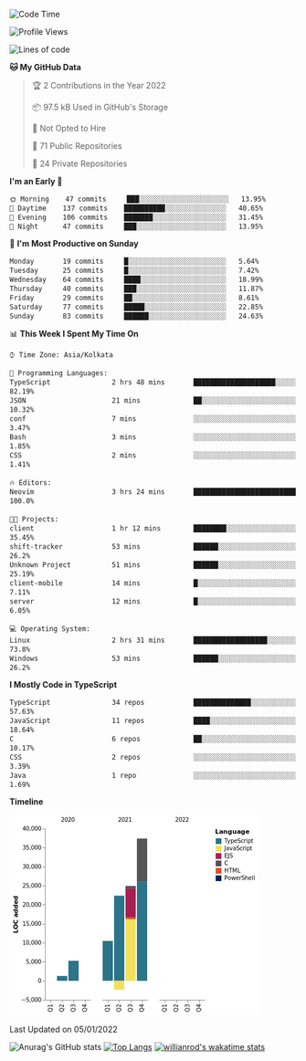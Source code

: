 <!--START_SECTION:waka-->
![Code Time](http://img.shields.io/badge/Code%20Time-103%20hrs%204%20mins-blue)

![Profile Views](http://img.shields.io/badge/Profile%20Views-5-blue)

![Lines of code](https://img.shields.io/badge/From%20Hello%20World%20I%27ve%20Written-99%20Thousand%20lines%20of%20code-blue)

**🐱 My GitHub Data** 

> 🏆 2 Contributions in the Year 2022
 > 
> 📦 97.5 kB Used in GitHub's Storage 
 > 
> 🚫 Not Opted to Hire
 > 
> 📜 71 Public Repositories 
 > 
> 🔑 24 Private Repositories  
 > 
**I'm an Early 🐤** 

```text
🌞 Morning    47 commits     ███░░░░░░░░░░░░░░░░░░░░░░   13.95% 
🌆 Daytime    137 commits    ██████████░░░░░░░░░░░░░░░   40.65% 
🌃 Evening    106 commits    ███████░░░░░░░░░░░░░░░░░░   31.45% 
🌙 Night      47 commits     ███░░░░░░░░░░░░░░░░░░░░░░   13.95%

```
📅 **I'm Most Productive on Sunday** 

```text
Monday       19 commits     █░░░░░░░░░░░░░░░░░░░░░░░░   5.64% 
Tuesday      25 commits     █░░░░░░░░░░░░░░░░░░░░░░░░   7.42% 
Wednesday    64 commits     ████░░░░░░░░░░░░░░░░░░░░░   18.99% 
Thursday     40 commits     ███░░░░░░░░░░░░░░░░░░░░░░   11.87% 
Friday       29 commits     ██░░░░░░░░░░░░░░░░░░░░░░░   8.61% 
Saturday     77 commits     █████░░░░░░░░░░░░░░░░░░░░   22.85% 
Sunday       83 commits     ██████░░░░░░░░░░░░░░░░░░░   24.63%

```


📊 **This Week I Spent My Time On** 

```text
⌚︎ Time Zone: Asia/Kolkata

💬 Programming Languages: 
TypeScript               2 hrs 48 mins       ████████████████████░░░░░   82.19% 
JSON                     21 mins             ██░░░░░░░░░░░░░░░░░░░░░░░   10.32% 
conf                     7 mins              ░░░░░░░░░░░░░░░░░░░░░░░░░   3.47% 
Bash                     3 mins              ░░░░░░░░░░░░░░░░░░░░░░░░░   1.85% 
CSS                      2 mins              ░░░░░░░░░░░░░░░░░░░░░░░░░   1.41%

🔥 Editors: 
Neovim                   3 hrs 24 mins       █████████████████████████   100.0%

🐱‍💻 Projects: 
client                   1 hr 12 mins        ████████░░░░░░░░░░░░░░░░░   35.45% 
shift-tracker            53 mins             ██████░░░░░░░░░░░░░░░░░░░   26.2% 
Unknown Project          51 mins             ██████░░░░░░░░░░░░░░░░░░░   25.19% 
client-mobile            14 mins             █░░░░░░░░░░░░░░░░░░░░░░░░   7.11% 
server                   12 mins             █░░░░░░░░░░░░░░░░░░░░░░░░   6.05%

💻 Operating System: 
Linux                    2 hrs 31 mins       ██████████████████░░░░░░░   73.8% 
Windows                  53 mins             ██████░░░░░░░░░░░░░░░░░░░   26.2%

```

**I Mostly Code in TypeScript** 

```text
TypeScript               34 repos            ██████████████░░░░░░░░░░░   57.63% 
JavaScript               11 repos            ████░░░░░░░░░░░░░░░░░░░░░   18.64% 
C                        6 repos             ██░░░░░░░░░░░░░░░░░░░░░░░   10.17% 
CSS                      2 repos             ░░░░░░░░░░░░░░░░░░░░░░░░░   3.39% 
Java                     1 repo              ░░░░░░░░░░░░░░░░░░░░░░░░░   1.69%

```


**Timeline**

![Chart not found](https://raw.githubusercontent.com/wise-introvert/wise-introvert/master/charts/bar_graph.png) 


 Last Updated on 05/01/2022
<!--END_SECTION:waka-->

![Anurag's GitHub stats](https://github-readme-stats.vercel.app/api?username=wise-introvert&count_private=true&show_icons=true)
[![Top Langs](https://github-readme-stats.vercel.app/api/top-langs/?username=wise-introvert&langs_count=10)](https://github.com/anuraghazra/github-readme-stats)
[![willianrod's wakatime stats](https://github-readme-stats.vercel.app/api/wakatime?username=wiseintrovert)](https://github.com/anuraghazra/github-readme-stats)
